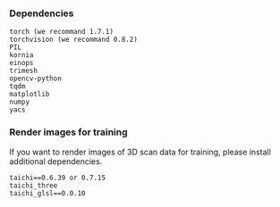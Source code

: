 ### Dependencies
```
torch (we recommand 1.7.1)
torchvision (we recommand 0.8.2)
PIL
kornia
einops
trimesh
opencv-python
tqdm
matplotlib
numpy
yacs
```

### Render images for training
If you want to render images of 3D scan data for training, please install additional dependencies.
```
taichi==0.6.39 or 0.7.15
taichi_three
taichi_glsl==0.0.10
```